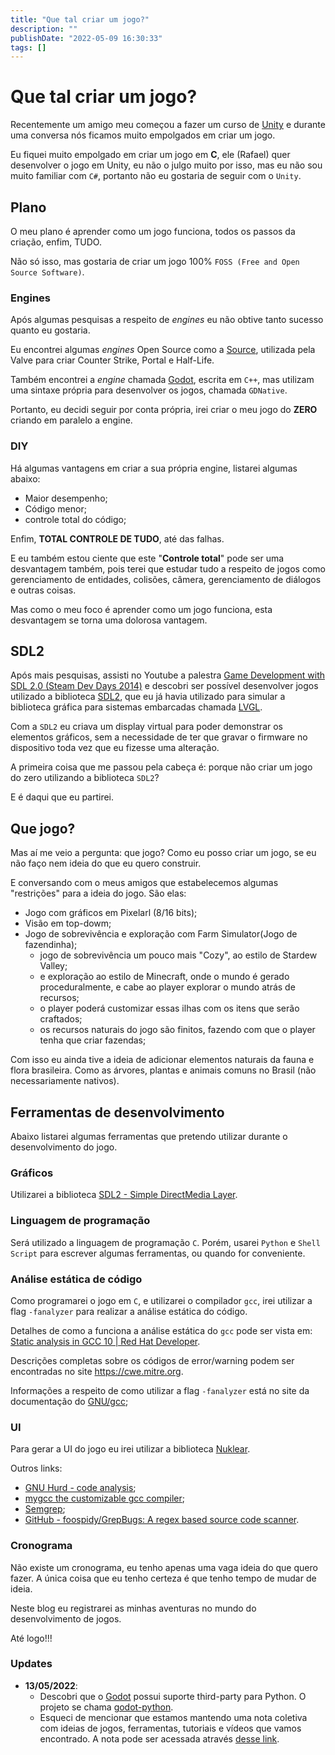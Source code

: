 ```yaml
---
title: "Que tal criar um jogo?"
description: ""
publishDate: "2022-05-09 16:30:33"
tags: []
---
```


# Que tal criar um jogo?

Recentemente um amigo meu começou a fazer um curso de
[Unity](https://unity.com/) e durante uma conversa nós ficamos muito
empolgados em criar um jogo.

Eu fiquei muito empolgado em criar um jogo em **C**, ele (Rafael) quer
desenvolver o jogo em Unity, eu não o julgo muito por isso, mas eu não
sou muito familiar com `C#`, portanto não eu gostaria de seguir com o
`Unity`.

## Plano

O meu plano é aprender como um jogo funciona, todos os passos da
criação, enfim, TUDO.

Não só isso, mas gostaria de criar um jogo 100%
`FOSS (Free and Open Source Software)`.


### Engines

Após algumas pesquisas a respeito de *engines* eu não obtive tanto
sucesso quanto eu gostaria.

Eu encontrei algumas *engines* Open Source como a
[Source](https://developer.valvesoftware.com/wiki/Source_Engine_Features),
utilizada pela Valve para criar Counter Strike, Portal e Half-Life.

Também encontrei a *engine* chamada [Godot],
escrita em `C++`, mas utilizam uma sintaxe própria para desenvolver os
jogos, chamada `GDNative`.

Portanto, eu decidi seguir por conta própria, irei criar o meu jogo do
**ZERO** criando em paralelo a engine.

### DIY

Há algumas vantagens em criar a sua própria engine, listarei algumas
abaixo:

-   Maior desempenho;
-   Código menor;
-   controle total do código;

Enfim, **TOTAL CONTROLE DE TUDO**, até das falhas.

E eu também estou ciente que este \"**Controle total**\" pode ser uma
desvantagem também, pois terei que estudar tudo a respeito de jogos como
gerenciamento de entidades, colisões, câmera, gerenciamento de diálogos
e outras coisas.

Mas como o meu foco é aprender como um jogo funciona, esta desvantagem
se torna uma dolorosa vantagem.

## SDL2

Após mais pesquisas, assisti no Youtube a palestra [Game Development
with SDL 2.0 (Steam Dev Days
2014)](https://www.youtube.com/watch?v=MeMPCSqQ-34) e descobri ser
possível desenvolver jogos utilizado a biblioteca
[SDL2](https://www.libsdl.org/index.php), que eu já havia utilizado para
simular a biblioteca gráfica para sistemas embarcadas chamada
[LVGL](https://lvgl.io/).

Com a `SDL2` eu criava um display virtual para poder demonstrar os
elementos gráficos, sem a necessidade de ter que gravar o firmware no
dispositivo toda vez que eu fizesse uma alteração.

A primeira coisa que me passou pela cabeça é: porque não criar um jogo
do zero utilizando a biblioteca `SDL2`?

E é daqui que eu partirei.

## Que jogo?

Mas aí me veio a pergunta: que jogo? Como eu posso criar um jogo, se eu
não faço nem ideia do que eu quero construir.

E conversando com o meus amigos que estabelecemos algumas \"restrições\"
para a ideia do jogo. São elas:

-   Jogo com gráficos em Pixelarl (8/16 bits);
-   Visão em top-dowm;
-   Jogo de sobrevivência e exploração com Farm Simulator(Jogo de
    fazendinha);
    -   jogo de sobrevivência um pouco mais \"Cozy\", ao estilo de
        Stardew Valley;
    -   e exploração ao estilo de Minecraft, onde o mundo é gerado
        proceduralmente, e cabe ao player explorar o mundo atrás de
        recursos;
    -   o player poderá customizar essas ilhas com os itens que serão
        craftados;
    -   os recursos naturais do jogo são finitos, fazendo com que o
        player tenha que criar fazendas;

Com isso eu ainda tive a ideia de adicionar elementos naturais da fauna
e flora brasileira. Como as árvores, plantas e animais comuns no Brasil
(não necessariamente nativos).

## Ferramentas de desenvolvimento

Abaixo listarei algumas ferramentas que pretendo utilizar durante o desenvolvimento do jogo.

### Gráficos

Utilizarei a biblioteca [SDL2 - Simple DirectMedia
Layer](https://www.libsdl.org/index.php).

### Linguagem de programação

Será utilizado a linguagem de programação `C`. Porém, usarei `Python` e
`Shell Script` para escrever algumas ferramentas, ou quando for
conveniente.

### Análise estática de código

Como programarei o jogo em `C`, e utilizarei o compilador `gcc`, irei
utilizar a flag `-fanalyzer` para realizar a análise estática do código.

Detalhes de como a funciona a análise estática do `gcc` pode ser vista
em: [Static analysis in GCC 10 \| Red Hat
Developer](https://developers.redhat.com/blog/2020/03/26/static-analysis-in-gcc-10).

Descrições completas sobre os códigos de error/warning podem ser
encontradas no site <https://cwe.mitre.org>.

Informações a respeito de como utilizar a flag `-fanalyzer` está no site
da documentação do
[GNU/gcc](https://gcc.gnu.org/onlinedocs/gcc/Static-Analyzer-Options.html);

### UI

Para gerar a UI do jogo eu irei utilizar a biblioteca [Nuklear](https://immediate-mode-ui.github.io/Nuklear/doc/index.html).

Outros links:

-   [GNU Hurd - code
    analysis](https://www.gnu.org/software/hurd/open_issues/code_analysis.html);
-   [mygcc the customizable gcc compiler](http://mygcc.free.fr/);
-   [Semgrep](https://semgrep.dev/);
-   [GitHub - foospidy/GrepBugs: A regex based source code
    scanner](https://github.com/foospidy/GrepBugs).

### Cronograma

Não existe um cronograma, eu tenho apenas uma vaga ideia do que quero
fazer. A única coisa que eu tenho certeza é que tenho tempo de mudar de
ideia.

Neste blog eu registrarei as minhas aventuras no mundo do
desenvolvimento de jogos.

Até logo!!!

### Updates

* **13/05/2022**:
    * Descobri que o [Godot] possui suporte third-party para Python. O projeto se chama [godot-python](https://github.com/touilleMan/godot-python).
    * Esqueci de mencionar que estamos mantendo uma nota coletiva com ideias de jogos, ferramentas, tutoriais e vídeos que vamos encontrado. A nota pode ser acessada através [desse link](https://pad.calebe.dev.br/p/jogo).


[Godot]: https://godotengine.org/
